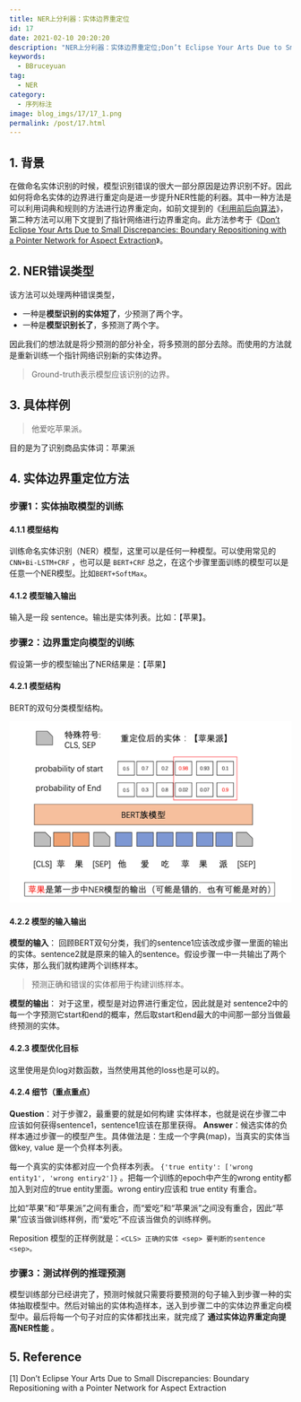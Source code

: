 ```yaml
---
title: NER上分利器：实体边界重定位
id: 17
date: 2021-02-10 20:20:20
description: "NER上分利器：实体边界重定位;Don’t Eclipse Your Arts Due to Small Discrepancies: Boundary Repositioning with a Pointer Network for Aspect Extraction"
keywords:
  - BBruceyuan
tag:
  - NER
category:
  - 序列标注
image: blog_imgs/17/17_1.png
permalink: /post/17.html
---
```


## 1. 背景

在做命名实体识别的时候，模型识别错误的很大一部分原因是边界识别不好。因此如何将命名实体的边界进行重定向是进一步提升NER性能的利器。其中一种方法是可以利用词典和规则的方法进行边界重定向，如前文提到的《[利用前后向算法](https://bbruceyuan.github.io/post/2.html)》，第二种方法可以用下文提到了指针网络进行边界重定向。此方法参考于《[Don’t Eclipse Your Arts Due to Small Discrepancies: Boundary Repositioning with a Pointer Network for Aspect Extraction](17.html)》。

## 2. NER错误类型

该方法可以处理两种错误类型，

- 一种是**模型识别的实体短了**，少预测了两个字。
- 一种是**模型识别长了**，多预测了两个字。

因此我们的想法就是将少预测的部分补全，将多预测的部分去除。而使用的方法就是重新训练一个指针网络识别新的实体边界。

> Ground-truth表示模型应该识别的边界。

## 3. 具体样例

> 他爱吃苹果派。

目的是为了识别商品实体词：苹果派

## 4. 实体边界重定位方法

### 步骤1：实体抽取模型的训练

#### 4.1.1 模型结构

训练命名实体识别（NER）模型，这里可以是任何一种模型。可以使用常见的 `CNN+Bi-LSTM+CRF` ，也可以是 `BERT+CRF` 总之，在这个步骤里面训练的模型可以是任意一个NER模型。比如`BERT+SoftMax`。

#### 4.1.2 模型输入输出

输入是一段 sentence。输出是实体列表。比如：【苹果】。

### 步骤2：边界重定向模型的训练

假设第一步的模型输出了NER结果是：【苹果】

#### 4.2.1 模型结构

BERT的双句分类模型结构。

![image.png](/blog_imgs/17/17_1.png)

#### 4.2.2 模型的输入输出

**模型的输入**：
回顾BERT双句分类，我们的sentence1应该改成步骤一里面的输出的实体。sentence2就是原来的输入的sentence。假设步骤一中一共输出了两个实体，那么我们就构建两个训练样本。

> 预测正确和错误的实体都用于构建训练样本。

**模型的输出**：
对于这里，模型是对边界进行重定位，因此就是对 sentence2中的每一个字预测它start和end的概率，然后取start和end最大的中间那一部分当做最终预测的实体。

#### 4.2.3 模型优化目标

这里使用是负log对数函数，当然使用其他的loss也是可以的。

#### 4.2.4 细节（重点重点）

**Question**：对于步骤2，最重要的就是如何构建 实体样本，也就是说在步骤二中应该如何获得sentence1，sentence1应该在那里获得。
**Answer**：候选实体的负样本通过步骤一的模型产生。具体做法是：生成一个字典(map)，当真实的实体当做key, value 是一个负样本列表。

每一个真实的实体都对应一个负样本列表。 `{'true entity': ['wrong entity1', 'wrong entiry2']}` 。把每一个训练的epoch中产生的wrong entity都加入到对应的true entity里面。wrong entiry应该和 true entity 有重合。

比如“苹果”和“苹果派”之间有重合，而“爱吃”和“苹果派”之间没有重合，因此“苹果”应该当做训练样例，而“爱吃”不应该当做负的训练样例。

Reposition 模型的正样例就是：`<CLS> 正确的实体 <sep> 要判断的sentence <sep>。`

### 步骤3：测试样例的推理预测

模型训练部分已经讲完了，预测时候就只需要将要预测的句子输入到步骤一种的实体抽取模型中。然后对输出的实体构造样本，送入到步骤二中的实体边界重定向模型中。最后将每一个句子对应的实体都找出来，就完成了 **通过实体边界重定向提高NER性能** 。

## 5. Reference

[1] Don’t Eclipse Your Arts Due to Small Discrepancies: Boundary Repositioning with a Pointer Network for Aspect Extraction
